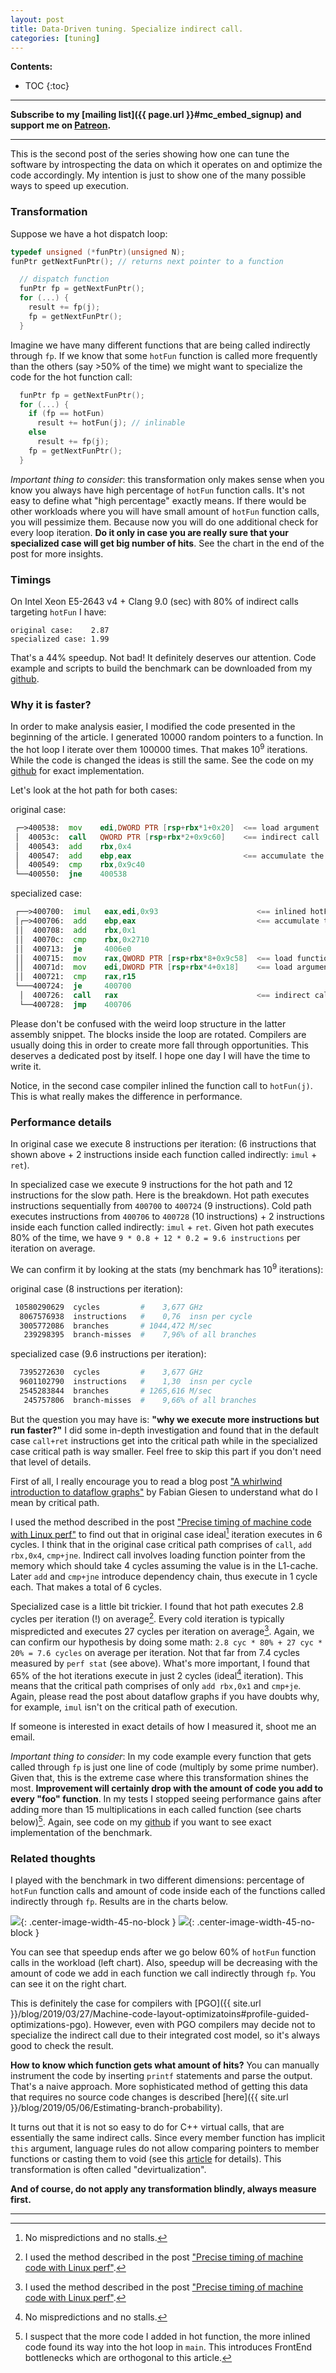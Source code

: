 ```yaml
---
layout: post
title: Data-Driven tuning. Specialize indirect call.
categories: [tuning]
---
```


**Contents:**
* TOC
{:toc}

------
**Subscribe to my [mailing list]({{ page.url }}#mc_embed_signup) and support me on [Patreon](https://www.patreon.com/dendibakh).**

------

This is the second post of the series showing how one can tune the software by introspecting the data on which it operates on and optimize the code accordingly. My intention is just to show one of the many possible ways to speed up execution.

### Transformation

Suppose we have a hot dispatch loop:
```cpp
typedef unsigned (*funPtr)(unsigned N);
funPtr getNextFunPtr(); // returns next pointer to a function

  // dispatch function
  funPtr fp = getNextFunPtr();
  for (...) {
    result += fp(j);
    fp = getNextFunPtr();
  }
```

Imagine we have many different functions that are being called indirectly through `fp`. If we know that some `hotFun` function is called more frequently than the others (say >50% of the time) we might want to specialize the code for the hot function call:

```cpp
  funPtr fp = getNextFunPtr();
  for (...) {
    if (fp == hotFun)
      result += hotFun(j); // inlinable
    else
      result += fp(j);
    fp = getNextFunPtr();
  }
```

*Important thing to consider*: this transformation only makes sense when you know you always have high percentage of `hotFun` function calls. It's not easy to define what "high percentage" exactly means. If there would be other workloads where you will have small amount of `hotFun` function calls, you will pessimize them. Because now you will do one additional check for every loop iteration. **Do it only in case you are really sure that your specialized case will get big number of hits**. See the chart in the end of the post for more insights.

### Timings 

On Intel Xeon E5-2643 v4 + Clang 9.0 (sec) with 80% of indirect calls targeting `hotFun` I have:

```
original case:    2.87
specialized case: 1.99
```

That's a 44% speedup. Not bad! It definitely deserves our attention. Code example and scripts to build the benchmark can be downloaded from my [github](https://github.com/dendibakh/dendibakh.github.io/tree/master/_posts/code/DataDriven/devirt).

### Why it is faster?

In order to make analysis easier, I modified the code presented in the beginning of the article. I generated 10000 random pointers to a function. In the hot loop I iterate over them 100000 times. That makes 10<sup>9</sup> iterations. While the code is changed the ideas is still the same. See the code on my [github](https://github.com/dendibakh/dendibakh.github.io/tree/master/_posts/code/DataDriven/devirt) for exact implementation.

Let's look at the hot path for both cases:

original case:
```asm
 ┌─>400538:  mov    edi,DWORD PTR [rsp+rbx*1+0x20]  <== load argument
 │  40053c:  call   QWORD PTR [rsp+rbx*2+0x9c60]    <== indirect call
 │  400543:  add    rbx,0x4
 │  400547:  add    ebp,eax                         <== accumulate the result
 │  400549:  cmp    rbx,0x9c40
 └──400550:  jne    400538
```

specialized case:
```asm
 ┌──>400700:  imul   eax,edi,0x93                      <== inlined hotFun
 │┌─>400706:  add    ebp,eax                           <== accumulate the result
 ││  400708:  add    rbx,0x1
 ││  40070c:  cmp    rbx,0x2710
 ││  400713:  je     4006e0 
 ││  400715:  mov    rax,QWORD PTR [rsp+rbx*8+0x9c58]  <== load function pointer
 ││  40071d:  mov    edi,DWORD PTR [rsp+rbx*4+0x18]    <== load argument
 ││  400721:  cmp    rax,r15
 └───400724:  je     400700 
  │  400726:  call   rax                               <== indirect call
  └──400728:  jmp    400706 
```

Please don't be confused with the weird loop structure in the latter assembly snippet. The blocks inside the loop are rotated. Compilers are usually doing this in order to create more fall through opportunities. This deserves a dedicated post by itself. I hope one day I will have the time to write it.

Notice, in the second case compiler inlined the function call to `hotFun(j)`. This is what really makes the difference in performance.

### Performance details

In original case we execute 8 instructions per iteration: (6 instructions that shown above + 2 instructions inside each function called indirectly: `imul` + `ret`). 

In specialized case we execute 9 instructions for the hot path and 12 instructions for the slow path. Here is the breakdown. Hot path executes instructions sequentially from `400700` to `400724` (9 instructions). Cold path executes instructions from `400706` to `400728` (10 instructions) + 2 instructions inside each function called indirectly: `imul` + `ret`. Given hot path executes 80% of the time, we have `9 * 0.8 + 12 * 0.2 = 9.6 instructions` per iteration on average.

We can confirm it by looking at the stats (my benchmark has 10<sup>9</sup> iterations):

original case (8 instructions per iteration):
```bash
 10580290629  cycles         #    3,677 GHz
  8067576938  instructions   #    0,76  insn per cycle
  3005772086  branches       # 1044,472 M/sec
   239298395  branch-misses  #    7,96% of all branches 
```

specialized case (9.6 instructions per iteration):
```bash
  7395272630  cycles         #    3,677 GHz
  9601102790  instructions   #    1,30  insn per cycle
  2545283844  branches       # 1265,616 M/sec
   245757806  branch-misses  #    9,66% of all branches 
```

But the question you may have is: **"why we execute more instructions but run faster?"** I did some in-depth investigation and found that in the default case `call+ret` instructions get into the critical path while in the specialized case critical path is way smaller. Feel free to skip this part if you don't need that level of details.

First of all, I really encourage you to read a blog post ["A whirlwind introduction to dataflow graphs"](https://fgiesen.wordpress.com/2018/03/05/a-whirlwind-introduction-to-dataflow-graphs/) by Fabian Giesen to understand what do I mean by critical path.

I used the method described in the post ["Precise timing of machine code with Linux perf"](https://easyperf.net/blog/2019/04/03/Precise-timing-of-machine-code-with-Linux-perf) to find out that in original case ideal[^1] iteration executes in 6 cycles. I think that in the original case critical path comprises of `call`, `add rbx,0x4`, `cmp+jne`. Indirect call involves loading function pointer from the memory which should take 4 cycles assuming the value is in the L1-cache. Later `add` and `cmp+jne` introduce dependency chain, thus execute in 1 cycle each. That makes a total of 6 cycles.

Specialized case is a little bit trickier. I found that hot path executes 2.8 cycles per iteration (!) on average[^2]. Every cold iteration is typically mispredicted and executes 27 cycles per iteration on average[^2]. Again, we can confirm our hypothesis by doing some math: `2.8 cyc * 80% + 27 cyc * 20% = 7.6 cycles` on average per iteration. Not that far from 7.4 cycles measured by `perf stat` (see above). What's more important, I found that 65% of the hot iterations execute in just 2 cycles (ideal[^1] iteration). This means that the critical path comprises of only `add rbx,0x1` and `cmp+je`. Again, please read the post about dataflow graphs if you have doubts why, for example, `imul` isn't on the critical path of execution.

If someone is interested in exact details of how I measured it, shoot me an email.

*Important thing to consider*: In my code example every function that gets called through `fp` is just one line of code (multiply by some prime number). Given that, this is the extreme case where this transformation shines the most. **Improvement will certainly drop with the amount of code you add to every "foo" function**. In my tests I stopped seeing performance gains after adding more than 15 multiplications in each called function (see charts below)[^3]. Again, see code on my [github](https://github.com/dendibakh/dendibakh.github.io/tree/master/_posts/code/DataDriven/devirt) if you want to see exact implementation of the benchmark.

### Related thoughts

I played with the benchmark in two different dimensions: percentage of `hotFun` function calls and amount of code inside each of the functions called indirectly through `fp`. Results are in the charts below.

![](/img/posts/DataDriven/devirt.png){: .center-image-width-45-no-block } ![](/img/posts/DataDriven/devirt_muls.png){: .center-image-width-45-no-block }

You can see that speedup ends after we go below 60% of `hotFun` function calls in the workload (left chart). Also, speedup will be decreasing with the amount of code we add in each function we call indirectly through `fp`. You can see it on the right chart.

This is definitely the case for compilers with [PGO]({{ site.url }}/blog/2019/03/27/Machine-code-layout-optimizatoins#profile-guided-optimizations-pgo). However, even with PGO compilers may decide not to specialize the indirect call due to their integrated cost model, so it's always good to check the result.

**How to know which function gets what amount of hits?** You can manually instrument the code by inserting `printf` statements and parse the output. That's a naive approach. More sophisticated method of getting this data that requires no source code changes is described [here]({{ site.url }}/blog/2019/05/06/Estimating-branch-probability).

It turns out that it is not so easy to do for C++ virtual calls, that are essentially the same indirect calls. Since every member function has implicit `this` argument, language rules do not allow comparing pointers to member functions or casting them to void (see this [article](https://isocpp.org/wiki/faq/pointers-to-members) for details). This transformation is often called "devirtualization".

**And of course, do not apply any transformation blindly, always measure first.**

------

[^1]: No mispredictions and no stalls.
[^2]: I used the method described in the post ["Precise timing of machine code with Linux perf"](https://easyperf.net/blog/2019/04/03/Precise-timing-of-machine-code-with-Linux-perf).
[^3]: I suspect that the more code I added in hot function, the more inlined code found its way into the hot loop in `main`. This introduces FrontEnd bottlenecks which are orthogonal to this article.
